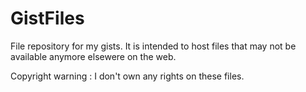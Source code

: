 # GistFiles
File repository for my gists. It is intended to host files that may not be available anymore elsewere on the web.

Copyright warning : I don't own any rights on these files.
